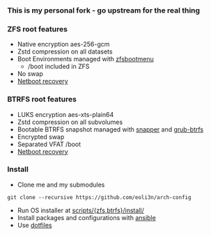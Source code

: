 ### This is my personal fork - go upstream for the real thing

### ZFS root features

- Native encryption aes-256-gcm
- Zstd compression on all datasets
- Boot Environments managed with [zfsbootmenu](https://zfsbootmenu.org/)
  - /boot included in ZFS
- No swap
- [Netboot recovery](https://eoli3n.github.io/archlinux/2020/04/25/recovery.html)

### BTRFS root features

- LUKS encryption aes-xts-plain64
- Zstd compression on all subvolumes
- Bootable BTRFS snapshot managed with [snapper](https://github.com/openSUSE/snapper) and [grub-btrfs](https://github.com/Antynea/grub-btrfs)
- Encrypted swap
- Separated VFAT /boot
- [Netboot recovery](https://eoli3n.github.io/archlinux/2020/04/25/recovery.html)

### Install

- Clone me and my submodules
```
git clone --recursive https://github.com/eoli3n/arch-config
```
- Run OS installer at [scripts/{zfs,btrfs}/install/](scripts/)
- Install packages and configurations with [ansible](ansible/)
- Use [dotfiles](https://github.com/eoli3n/dotfiles)
